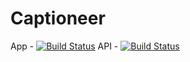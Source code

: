# Captioneer
App - [![Build Status](https://dev.azure.com/fitba-p2211/seminarski_rad/_apis/build/status/Frontend%20Build%20Pipeline?branchName=main)](https://dev.azure.com/fitba-p2211/seminarski_rad/_build/latest?definitionId=2&branchName=main)
API - [![Build Status](https://dev.azure.com/fitba-p2211/seminarski_rad/_apis/build/status/API%20Build%20Pipeline?branchName=main)](https://dev.azure.com/fitba-p2211/seminarski_rad/_build/latest?definitionId=1&branchName=main)
